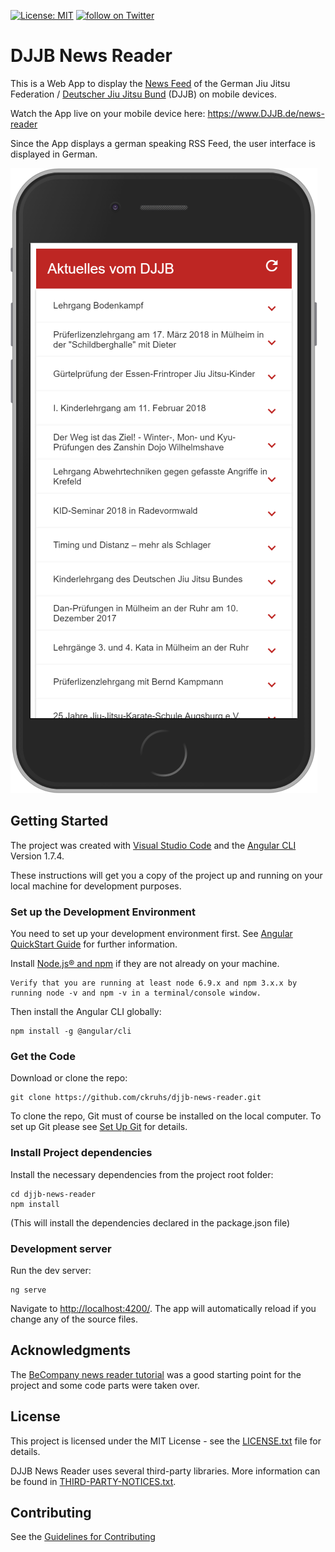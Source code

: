 [![License: MIT](https://img.shields.io/badge/License-MIT-brightgreen.svg)](https://opensource.org/licenses/MIT)
<a href="https://twitter.com/ckruhs">
        <img src="https://img.shields.io/twitter/follow/ckruhs.svg?style=social&logo=twitter"
            alt="follow on Twitter"></a>

# DJJB News Reader

This is a Web App to display the [News Feed](https://www.DJJB.de/index.rss) of the German Jiu Jitsu Federation / [Deutscher Jiu Jitsu Bund](https://www.DJJB.de) (DJJB) on mobile devices.

Watch the App live on your mobile device here: https://www.DJJB.de/news-reader

Since the App displays a german speaking RSS Feed, the user interface is displayed in German.


![Screenshot](docs/screenshot.png "Screenshot")


## Getting Started
The project was created with [Visual Studio Code](https://code.visualstudio.com/) and the [Angular CLI](https://github.com/angular/angular-cli) Version 1.7.4.

These instructions will get you a copy of the project up and running on your local machine for development purposes.

### Set up the Development Environment
You need to set up your development environment first. See [Angular QuickStart Guide](https://angular.io/guide/quickstart) for further information.

Install [Node.js® and npm](https://nodejs.org/en/download/) if they are not already on your machine.

```
Verify that you are running at least node 6.9.x and npm 3.x.x by running node -v and npm -v in a terminal/console window.
```

Then install the Angular CLI globally:
```
npm install -g @angular/cli
```

### Get the Code
Download or clone the repo: 
```
git clone https://github.com/ckruhs/djjb-news-reader.git
```
To clone the repo, Git must of course be installed on the local computer. To set up Git please see [Set Up Git](https://help.github.com/articles/set-up-git/) for details.


### Install Project dependencies
Install the necessary dependencies from the project root folder:
```
cd djjb-news-reader
npm install
```
(This will install the dependencies declared in the package.json file)

### Development server
Run the dev server:
```
ng serve
```

Navigate to [http://localhost:4200/](http://localhost:4200/). The app will automatically reload if you change any of the source files.

## Acknowledgments
The [BeCompany news reader tutorial](https://github.com/becompany/angular2-rss-reader-tutorial) was a good starting point for the project and some code parts were taken over.



## License
This project is licensed under the MIT License - see the [LICENSE.txt](LICENSE.txt) file for details.

DJJB News Reader uses several third-party libraries. More information can be found in [THIRD-PARTY-NOTICES.txt](docs/THIRD-PARTY-NOTICES.txt).

## Contributing
See the [Guidelines for Contributing](docs/CONTRIBUTING.md)
